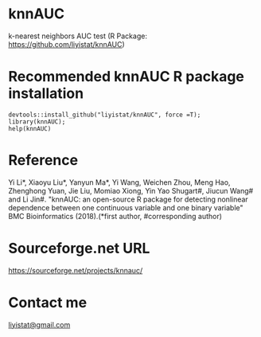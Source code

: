 # knnAUC
k-nearest neighbors AUC test (R Package: https://github.com/liyistat/knnAUC)


# Recommended knnAUC R package installation
```{r}
devtools::install_github("liyistat/knnAUC", force =T);
library(knnAUC);
help(knnAUC)
```

# Reference
Yi Li*, Xiaoyu Liu*, Yanyun Ma*, Yi Wang, Weichen Zhou, Meng Hao, Zhenghong Yuan, Jie Liu, Momiao Xiong, Yin Yao Shugart#, Jiucun Wang# and Li Jin#. "knnAUC: an open-source R package for detecting nonlinear dependence between one continuous variable and one binary variable" BMC Bioinformatics (2018).(*first author, #corresponding author)

# Sourceforge.net URL
https://sourceforge.net/projects/knnauc/

# Contact me 
liyistat@gmail.com
